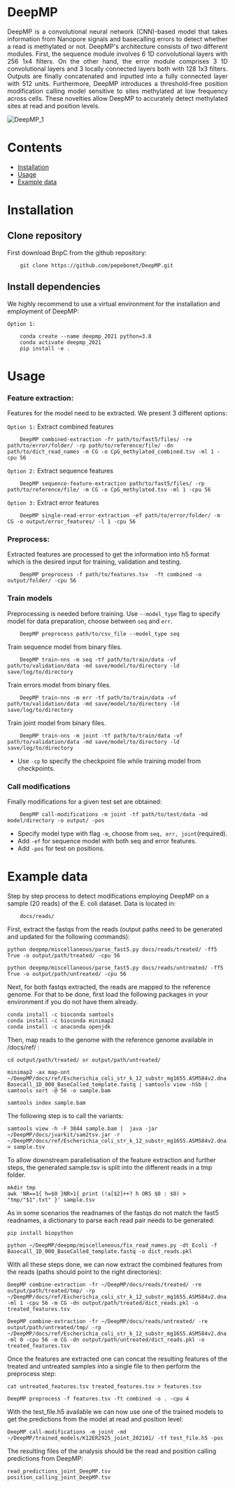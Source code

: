 # DeepMP
<div style="text-align: justify"> DeepMP is a convolutional neural network (CNN)-based model that takes information from Nanopore signals and basecalling errors to detect whether a read is methylated or not.  DeepMP's architecture consists of two different modules. First, the sequence module involves 6 1D convolutional layers with 256 1x4 filters. On the other hand, the error module comprises 3 1D convolutional layers and 3 locally connected layers both with 128 1x3 filters. Outputs are finally concatenated and inputted into a fully connected layer with 512 units.
Furthermore, DeepMP introduces a threshold-free position modification calling model sensitive to sites methylated at low frequency across cells. These novelties allow DeepMP to accurately detect methylated sites at read and position levels. </div>


![DeepMP_1](docs/images/Figure_1_DeepMP.png)


# Contents
- [Installation](#Installation)
- [Usage](#Usage)
- [Example data](#Example-data)         

# Installation
## Clone repository
First download BnpC from the github repository:

        git clone https://github.com/pepebonet/DeepMP.git

## Install dependencies
We highly recommend to use a virtual environment for the installation and employment of DeepMP:

`Option 1:`

        conda create --name deepmp_2021 python=3.8
        conda activate deepmp_2021
        pip install -e .

# Usage

### Feature extraction:
Features for the model need to be extracted. We present 3 different options: 

`Option 1:` Extract combined features
```
    DeepMP combined-extraction -fr path/to/fast5/files/ -re path/to/error/folder/ -rp path/to/reference/file/ -dn path/to/dict_read_names -m CG -o CpG_methylated_combined.tsv -ml 1 -cpu 56
```

`Option 2:` Extract sequence features
```
    DeepMP sequence-feature-extraction path/to/fast5/files/ -rp path/to/reference/file/ -m CG -o CpG_methylated.tsv -ml 1 -cpu 56
```

`Option 3:` Extract error features
```
    DeepMP single-read-error-extraction -ef path/to/error/folder/ -m CG -o output/error_features/ -l 1 -cpu 56
```

### Preprocess:
Extracted features are processed to get the information into h5 format which is the desired input for training, validation and testing. 

        DeepMP preprocess -f path/to/features.tsv  -ft combined -o output/folder/ -cpu 56


### Train models
Preprocessing is needed before training. Use `--model_type` flag to specify model for data preparation, choose between `seq` and `err`.
```
    DeepMP preprocess path/to/csv_file --model_type seq
```
Train sequence model from binary files.
```
    DeepMP train-nns -m seq -tf path/to/train/data -vf path/to/validation/data -md save/model/to/directory -ld save/log/to/directory
```
Train errors model from binary files.
```
    DeepMP train-nns -m err -tf path/to/train/data -vf path/to/validation/data -md save/model/to/directory -ld save/log/to/directory
```
Train joint model from binary files.
```
    DeepMP train-nns -m joint -tf path/to/train/data -vf path/to/validation/data -md save/model/to/directory -ld save/log/to/directory
```
- Use `-cp` to specify the checkpoint file while training model from checkpoints.


### Call modifications

Finally modifications for a given test set are obtained: 

```
    DeepMP call-modifications -m joint -tf path/to/test/data -md model/directory -o output/ -pos
```

- Specify model type with flag `-m`, choose from `seq, err, joint`(required).
- Add `-ef` for sequence model with both seq and error features.
- Add  `-pos` for test on positions.


# Example data
Step by step process to detect modifications employing DeepMP on a sample (20 reads) of the E. coli dataset. Data is located in: 

```
    docs/reads/
```

First, extract the fastqs from the reads (output paths need to be generated and updated for the following commands): 

```
python deepmp/miscellaneous/parse_fast5.py docs/reads/treated/ -ff5 True -o output/path/treated/ -cpu 56

python deepmp/miscellaneous/parse_fast5.py docs/reads/untreated/ -ff5 True -o output/path/untreated/ -cpu 56
```

Next, for both fastqs extracted, the reads are mapped to the reference genome. For that to be done, first load the following packages in your environment if you do not have them already. 

```
conda install -c bioconda samtools
conda install -c bioconda minimap2
conda install -c anaconda openjdk
```

Then, map reads to the genome with the reference genome available in /docs/ref/ : 
```
cd output/path/treated/ or output/path/untreated/

minimap2 -ax map-ont ~/DeepMP/docs/ref/Escherichia_coli_str_k_12_substr_mg1655.ASM584v2.dna.toplevel.fa Basecall_1D_000_BaseCalled_template.fastq | samtools view -hSb | samtools sort -@ 56 -o sample.bam 

samtools index sample.bam
```

The following step is to call the variants: 

```
samtools view -h -F 3844 sample.bam |  java -jar ~/DeepMP/docs/jvarkit/sam2tsv.jar -r ~/DeepMP/docs/ref/Escherichia_coli_str_k_12_substr_mg1655.ASM584v2.dna.toplevel.fa > sample.tsv
```

To allow downstream parallelisation of the feature extraction and further steps, the generated sample.tsv is split into the different reads in a tmp folder. 

```
mkdir tmp
awk 'NR==1{ h=$0 }NR>1{ print (!a[$2]++? h ORS $0 : $0) > "tmp/"$1".txt" }' sample.tsv
```

As in  some scenarios the readnames of the fastqs do not match the fast5 readnames, a dictionary to parse each read pair needs to be generated: 

```
pip install biopython

python ~/DeepMP/deepmp/miscellaneous/fix_read_names.py -dt Ecoli -f Basecall_1D_000_BaseCalled_template.fastq -o dict_reads.pkl
```

With all these steps done, we can now extract the combined features from the reads (paths should point to the right directories): 

```
DeepMP combine-extraction -fr ~/DeepMP/docs/reads/treated/ -re output/path/treated/tmp/ -rp  ~/DeepMP/docs/ref/Escherichia_coli_str_k_12_substr_mg1655.ASM584v2.dna.toplevel.fa -ml 1 -cpu 56 -m CG -dn output/path/treated/dict_reads.pkl -o treated_features.tsv

DeepMP combine-extraction -fr ~/DeepMP/docs/reads/untreated/ -re output/path/untreated/tmp/ -rp  ~/DeepMP/docs/ref/Escherichia_coli_str_k_12_substr_mg1655.ASM584v2.dna.toplevel.fa -ml 0 -cpu 56 -m CG -dn output/path/untreated/dict_reads.pkl -o treated_features.tsv
```

Once the features are extracted one can concat the resulting features of the treated and untreated samples into a single file to then perform the preprocess step: 

```
cat untreated_features.tsv treated_features.tsv > features.tsv

DeepMP preprocess -f features.tsv -ft combined -o . -cpu 4
```

With the test_file.h5 available we can now use one of the trained models to get the predictions from the model at read and position level: 

```
DeepMP call-modifications -m joint -md ~/DeepMP/trained_models/K12ER2925_joint_202101/ -tf test_file.h5 -pos
```

The resulting files of the analysis should be the read and position calling predictions from DeepMP: 

```
read_predictions_joint_DeepMP.tsv
position_calling_joint_DeepMP.tsv
```